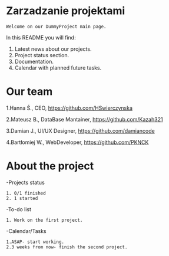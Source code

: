 # Zarzadzanie projektami

	Welcome on our DummyProject main page.
In this README you will find:
  1. Latest news about our projects.
  2. Project status section.
  3. Documentation.
  4. Calendar with planned future tasks.


# Our team

1.Hanna Ś., CEO, https://github.com/HSwierczynska

2.Mateusz B., DataBase Mantainer, https://github.com/Kazah321

3.Damian J., UI/UX Designer, https://github.com/damiancode

4.Bartłomiej W., WebDeveloper, https://github.com/PKNCK


# About the project

-Projects status


	1. 0/1 finished
	2. 1 started

-To-do list


	1. Work on the first project.

-Calendar/Tasks


	1.ASAP- start working.
	2.3 weeks from now- finish the second project.


